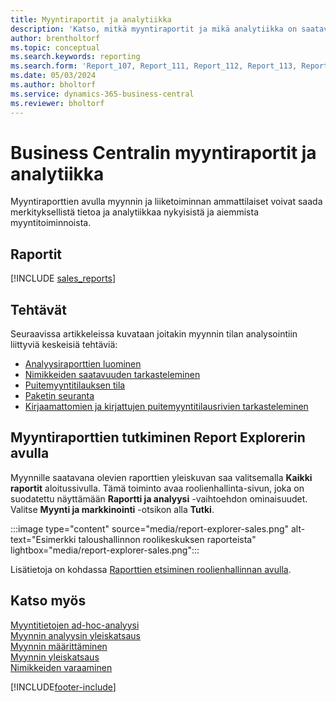 ```yaml
---
title: Myyntiraportit ja analytiikka
description: 'Katso, mitkä myyntiraportit ja mikä analytiikka on saatavilla Business Centralin vakioversiossa, jotta voit seurata liiketoimintaasi.'
author: brentholtorf
ms.topic: conceptual
ms.search.keywords: reporting
ms.search.form: 'Report_107, Report_111, Report_112, Report_113, Report_119, Report_121, Report_129, Report_209, Report_708, Report_713, Report_718, Report_813, Report_7313'
ms.date: 05/03/2024
ms.author: bholtorf
ms.service: dynamics-365-business-central
ms.reviewer: bholtorf
---
```

# Business Centralin myyntiraportit ja analytiikka

Myyntiraporttien avulla myynnin ja liiketoiminnan ammattilaiset voivat saada merkityksellistä tietoa ja analytiikkaa nykyisistä ja aiemmista myyntitoiminnoista.  

## Raportit

[!INCLUDE [sales_reports](includes/sales-reports-include.md)]

## Tehtävät

Seuraavissa artikkeleissa kuvataan joitakin myynnin tilan analysointiin liittyviä keskeisiä tehtäviä:

* [Analyysiraporttien luominen](bi-how-create-analysis-views-reports.md)  
* [Nimikkeiden saatavuuden tarkasteleminen](inventory-how-availability-overview.md)
* [Puitemyyntitilauksen tila](sales-how-to-create-blanket-sales-orders.md#to-view-the-status-of-a-blanket-sales-order)
* [Paketin seuranta](sales-how-track-packages.md)
* [Kirjaamattomien ja kirjattujen puitemyyntitilausrivien tarkasteleminen](sales-how-to-create-blanket-sales-orders.md#to-view-unposted-and-posted-blanket-sales-order-lines)

## Myyntiraporttien tutkiminen Report Explorerin avulla

Myynnille saatavana olevien raporttien yleiskuvan saa valitsemalla **Kaikki raportit** aloitussivulla. Tämä toiminto avaa roolienhallinta-sivun, joka on suodatettu näyttämään **Raportti ja analyysi** -vaihtoehdon ominaisuudet. Valitse **Myynti ja markkinointi** -otsikon alla **Tutki**.

:::image type="content" source="media/report-explorer-sales.png" alt-text="Esimerkki taloushallinnon roolikeskuksen raporteista" lightbox="media/report-explorer-sales.png":::

Lisätietoja on kohdassa [Raporttien etsiminen roolienhallinnan avulla](ui-role-explorer.md).

## Katso myös

[Myyntitietojen ad-hoc-analyysi](ad-hoc-analysis-sales.md)    
[Myynnin analyysin yleiskatsaus](sales-analytics-overview.md)   
[Myynnin määrittäminen](sales-setup-sales.md)  
[Myynnin yleiskatsaus](sales-manage-sales.md)  
[Nimikkeiden varaaminen](inventory-how-to-reserve-items.md)

[!INCLUDE[footer-include](includes/footer-banner.md)]
